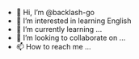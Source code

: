 - 👋 Hi, I’m @backlash-go
- 👀 I’m interested in learning English
- 🌱 I’m currently learning ...
- 💞️ I’m looking to collaborate on ...
- 📫 How to reach me ...

<!---
backlash-go/backlash-go is a ✨ special ✨ repository because its `README.md` (this file) appears on your GitHub profile.
You can click the Preview link to take a look at your changes.
--->
